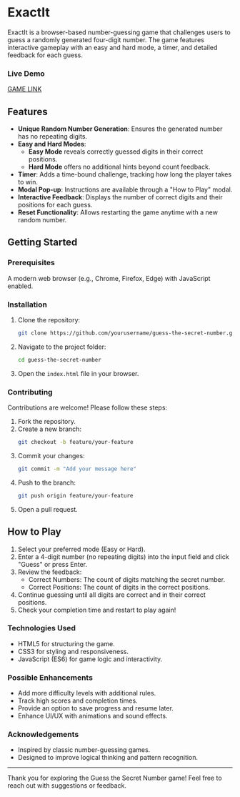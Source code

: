 # ExactIt
ExactIt is a browser-based number-guessing game that challenges users to guess a randomly generated four-digit number. The game features interactive gameplay with an easy and hard mode, a timer, and detailed feedback for each guess.

### Live Demo
[GAME LINK](https://edomiyasgithub.github.io/NumPos-Game/)


## Features
- **Unique Random Number Generation**: Ensures the generated number has no repeating digits.
- **Easy and Hard Modes**:
  - **Easy Mode** reveals correctly guessed digits in their correct positions.
  - **Hard Mode** offers no additional hints beyond count feedback.
- **Timer**: Adds a time-bound challenge, tracking how long the player takes to win.
- **Modal Pop-up**: Instructions are available through a "How to Play" modal.
- **Interactive Feedback**: Displays the number of correct digits and their positions for each guess.
- **Reset Functionality**: Allows restarting the game anytime with a new random number.


## Getting Started

### Prerequisites

A modern web browser (e.g., Chrome, Firefox, Edge) with JavaScript enabled.

### Installation

1. Clone the repository:

   ```bash
   git clone https://github.com/yourusername/guess-the-secret-number.git

2. Navigate to the project folder:

   ```bash
   cd guess-the-secret-number

3. Open the `index.html` file in your browser.


### Contributing
Contributions are welcome! Please follow these steps:
1. Fork the repository.
2. Create a new branch:
   ```bash
   git checkout -b feature/your-feature
3. Commit your changes:
   ```bash
   git commit -m "Add your message here"
4. Push to the branch:
   ```bash
   git push origin feature/your-feature
5. Open a pull request.


## How to Play

1. Select your preferred mode (Easy or Hard).
2. Enter a 4-digit number (no repeating digits) into the input field and click "Guess" or press Enter.
3. Review the feedback:
   - Correct Numbers: The count of digits matching the secret number.
   - Correct Positions: The count of digits in the correct positions.
4. Continue guessing until all digits are correct and in their correct positions.
5. Check your completion time and restart to play again!

### Technologies Used
- HTML5 for structuring the game.
- CSS3 for styling and responsiveness.
- JavaScript (ES6) for game logic and interactivity.

### Possible Enhancements
- Add more difficulty levels with additional rules.
- Track high scores and completion times.
- Provide an option to save progress and resume later.
- Enhance UI/UX with animations and sound effects.


### Acknowledgements
- Inspired by classic number-guessing games.
- Designed to improve logical thinking and pattern recognition.

***
Thank you for exploring the Guess the Secret Number game! Feel free to reach out with suggestions or feedback.

